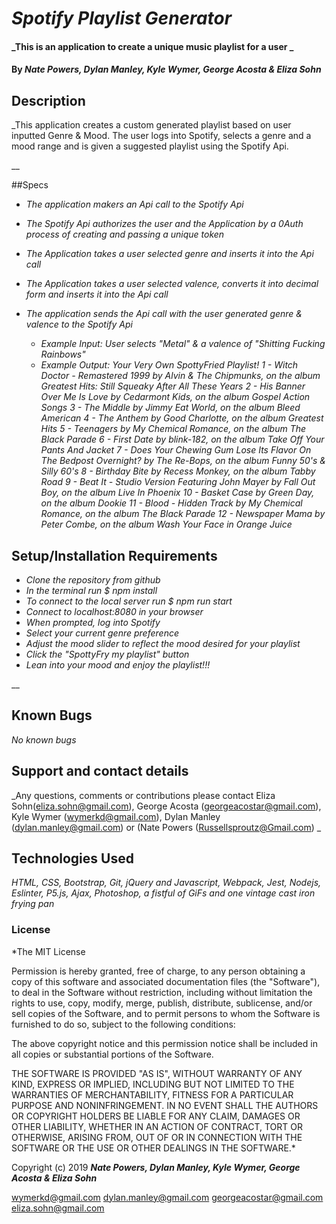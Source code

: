 # _Spotify Playlist Generator_

#### _This is an application to create a unique music playlist for a user _

#### By _**Nate Powers, Dylan Manley, Kyle Wymer, George Acosta & Eliza Sohn**_

## Description

_This application creates a custom generated playlist based on user inputted Genre & Mood. The user logs into Spotify, selects a genre and a mood range and is given a suggested playlist using the Spotify Api.

__

##Specs

* _The application makers an Api call to the Spotify Api_

* _The Spotify Api authorizes the user and the Application by a 0Auth process of creating and passing a unique token_

* _The Application takes a user selected genre and inserts it into the Api call_

* _The Application takes a user selected valence, converts it into decimal form and inserts it into the Api call_

* _The application sends the Api call with the user generated genre & valence to the Spotify Api_

  * _Example Input: User selects "Metal" & a valence of "Shitting Fucking Rainbows"_
  * _Example Output: Your Very Own SpottyFried Playlist!
      1 - Witch Doctor - Remastered 1999 by Alvin & The Chipmunks,
      on the album Greatest Hits: Still Squeaky After All These Years
      2 - His Banner Over Me Is Love by Cedarmont Kids,
      on the album Gospel Action Songs
      3 - The Middle by Jimmy Eat World,
      on the album Bleed American
      4 - The Anthem by Good Charlotte,
      on the album Greatest Hits
      5 - Teenagers by My Chemical Romance,
      on the album The Black Parade
      6 - First Date by blink-182,
      on the album Take Off Your Pants And Jacket
      7 - Does Your Chewing Gum Lose Its Flavor On The Bedpost Overnight? by The Re-Bops,
      on the album Funny 50's & Silly 60's
      8 - Birthday Bite by Recess Monkey,
      on the album Tabby Road
      9 - Beat It - Studio Version Featuring John Mayer by Fall Out Boy,
      on the album Live In Phoenix
      10 - Basket Case by Green Day,
      on the album Dookie
      11 - Blood - Hidden Track by My Chemical Romance,
      on the album The Black Parade
      12 - Newspaper Mama by Peter Combe,
      on the album Wash Your Face in Orange Juice_




## Setup/Installation Requirements

* _Clone the repository from github_
* _In the terminal run $ npm install_
* _To connect to the local server run $ npm run start_
* _Connect to localhost:8080 in your browser_
* _When prompted, log into Spotify_
* _Select your current genre preference_
* _Adjust the mood slider to reflect the mood desired for your playlist_
* _Click the "SpottyFry my playlist" button_
* _Lean into your mood and enjoy the playlist!!!_


__

## Known Bugs

_No known bugs_

## Support and contact details

_Any questions, comments or contributions please contact Eliza Sohn(eliza.sohn@gmail.com), George Acosta (georgeacostar@gmail.com), Kyle Wymer (wymerkd@gmail.com), Dylan Manley (dylan.manley@gmail.com) or (Nate Powers (Russellsproutz@Gmail.com) _

## Technologies Used

_HTML, CSS, Bootstrap, Git, jQuery and Javascript, Webpack, Jest, Nodejs, Eslinter, P5.js, Ajax, Photoshop, a fistful of GiFs and one vintage cast iron frying pan_

### License

*The MIT License


Permission is hereby granted, free of charge, to any person obtaining a copy
of this software and associated documentation files (the "Software"), to deal
in the Software without restriction, including without limitation the rights
to use, copy, modify, merge, publish, distribute, sublicense, and/or sell
copies of the Software, and to permit persons to whom the Software is
furnished to do so, subject to the following conditions:

The above copyright notice and this permission notice shall be included in
all copies or substantial portions of the Software.

THE SOFTWARE IS PROVIDED "AS IS", WITHOUT WARRANTY OF ANY KIND, EXPRESS OR
IMPLIED, INCLUDING BUT NOT LIMITED TO THE WARRANTIES OF MERCHANTABILITY,
FITNESS FOR A PARTICULAR PURPOSE AND NONINFRINGEMENT. IN NO EVENT SHALL THE
AUTHORS OR COPYRIGHT HOLDERS BE LIABLE FOR ANY CLAIM, DAMAGES OR OTHER
LIABILITY, WHETHER IN AN ACTION OF CONTRACT, TORT OR OTHERWISE, ARISING FROM,
OUT OF OR IN CONNECTION WITH THE SOFTWARE OR THE USE OR OTHER DEALINGS IN
THE SOFTWARE.*

Copyright (c) 2019 **_Nate Powers, Dylan Manley, Kyle Wymer, George Acosta & Eliza Sohn_**

wymerkd@gmail.com   dylan.manley@gmail.com  georgeacostar@gmail.com eliza.sohn@gmail.com
